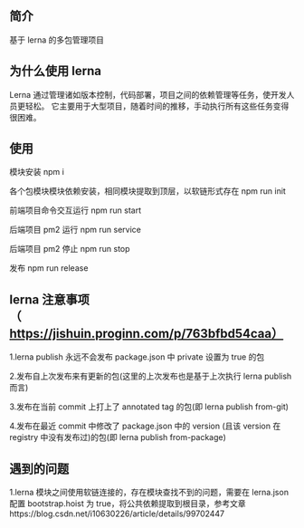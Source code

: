 ## 简介

基于 lerna 的多包管理项目

## 为什么使用 lerna

Lerna 通过管理诸如版本控制，代码部署，项目之间的依赖管理等任务，使开发人员更轻松。 它主要用于大型项目，随着时间的推移，手动执行所有这些任务变得很困难。

## 使用

模块安装
npm i

各个包模块模块依赖安装，相同模块提取到顶层，以软链形式存在
npm run init

前端项目命令交互运行
npm run start

后端项目 pm2 运行
npm run service

后端项目 pm2 停止
npm run stop

发布
npm run release

## lerna 注意事项（https://jishuin.proginn.com/p/763bfbd54caa）

1.lerna publish 永远不会发布 package.json 中 private 设置为 true 的包

2.发布自上次发布来有更新的包(这里的上次发布也是基于上次执行 lerna publish 而言)

3.发布在当前 commit 上打上了 annotated tag 的包(即 lerna publish from-git)

4.发布在最近 commit 中修改了 package.json 中的 version (且该 version 在 registry 中没有发布过)的包(即 lerna publish from-package)

## 遇到的问题

1.lerna 模块之间使用软链连接的，存在模块查找不到的问题，需要在 lerna.json 配置 bootstrap.hoist 为 true，将公共依赖提取到根目录，参考文章https://blog.csdn.net/i10630226/article/details/99702447
